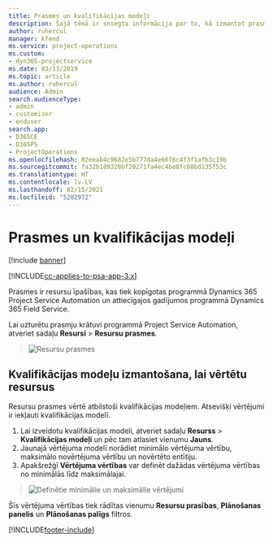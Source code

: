 ```yaml
---
title: Prasmes un kvalifikācijas modeļi
description: Šajā tēmā ir sniegta informācija par to, kā izmantot prasmes un kvalifikācijas modeļus.
author: ruhercul
manager: kfend
ms.service: project-operations
ms.custom:
- dyn365-projectservice
ms.date: 03/13/2019
ms.topic: article
ms.author: ruhercul
audience: Admin
search.audienceType:
- admin
- customizer
- enduser
search.app:
- D365CE
- D365PS
- ProjectOperations
ms.openlocfilehash: 82eeab4c9682e5b777da4e66f6c4f3f1afb3c19b
ms.sourcegitcommit: fa32b1893286f20271fa4ec4be8fc68bd135f53c
ms.translationtype: HT
ms.contentlocale: lv-LV
ms.lasthandoff: 02/15/2021
ms.locfileid: "5282972"
---
```

# <a name="skills-and-proficiency-models"></a>Prasmes un kvalifikācijas modeļi

[!include [banner](../includes/psa-now-project-operations.md)]

[!INCLUDE[cc-applies-to-psa-app-3.x](../includes/cc-applies-to-psa-app-3x.md)]

Prasmes ir resursu īpašības, kas tiek kopīgotas programmā Dynamics 365 Project Service Automation un attiecīgajos gadījumos programmā Dynamics 365 Field Service. 

Lai uzturētu prasmju krātuvi programmā Project Service Automation, atveriet sadaļu **Resursi** \> **Resursu prasmes**. 

> ![Resursu prasmes](media/Resource-Management-image84.png)

## <a name="use-proficiency-models-to-rate-resources"></a>Kvalifikācijas modeļu izmantošana, lai vērtētu resursus

Resursu prasmes vērtē atbilstoši kvalifikācijas modeļiem. Atsevišķi vērtējumi ir iekļauti kvalifikācijas modelī. 

1. Lai izveidotu kvalifikācijas modeli, atveriet sadaļu **Resurss** \> **Kvalifikācijas modeļi** un pēc tam atlasiet vienumu **Jauns**.
2. Jaunajā vērtējuma modelī norādiet minimālo vērtējuma vērtību, maksimālo novērtējuma vērtību un novērtēto entītiju.
3. Apakšrežģī **Vērtējuma vērtības** var definēt dažādas vērtējuma vērtības no minimālās līdz maksimālajai.

> ![Definētie minimālie un maksimālie vērtējumi](media/Resource-Management-image85.png)

Šīs vērtējuma vērtības tiek rādītas vienumu **Resursu prasības**, **Plānošanas panelis** un **Plānošanas palīgs** filtros.


[!INCLUDE[footer-include](../includes/footer-banner.md)]